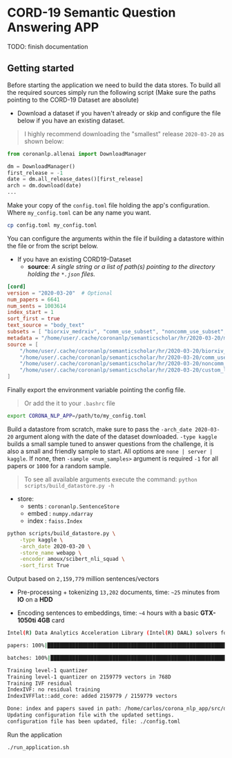 # CORD-19 Semantic Question Answering APP

TODO: finish documentation

## Getting started

Before starting the application we need to build the data stores. To build all the required sources simply run the following script (Make sure the paths pointing to the CORD-19 Dataset are absolute)

- Download a dataset if you haven't already or skip and configure the file below if you have an existing dataset.

> I highly recommend downloading the "smallest" release `2020-03-20` as shown below:

```python
from coronanlp.allenai import DownloadManager

dm = DownloadManager()
first_release = -1
date = dm.all_release_dates()[first_release]
arch = dm.download(date)
...
```

Make your copy of the `config.toml` file holding the app's configuration. Where `my_config.toml` can be any name you want.

```bash
cp config.toml my_config.toml
```

You can configure the arguments within the file if building a datastore within the file or from the script below.

- If you have an existing CORD19-Dataset
  - **source**: *A single string or a list of path(s) pointing to the directory holding the `*.json` files.*

```toml
[cord]
version = "2020-03-20"  # Optional
num_papers = 6641
num_sents = 1003614
index_start = 1
sort_first = true
text_source = "body_text"
subsets = [ "biorxiv_medrxiv", "comm_use_subset", "noncomm_use_subset", "custom_license",]
metadata = "/home/user/.cache/coronanlp/semanticscholar/hr/2020-03-20/metadata.csv"
source = [
    "/home/user/.cache/coronanlp/semanticscholar/hr/2020-03-20/biorxiv_medrxiv",
    "/home/user/.cache/coronanlp/semanticscholar/hr/2020-03-20/comm_use_subset",
    "/home/user/.cache/coronanlp/semanticscholar/hr/2020-03-20/noncomm_use_subset",
    "/home/user/.cache/coronanlp/semanticscholar/hr/2020-03-20/custom_license",
]
```

Finally export the environment variable pointing the config file.

> Or add the it to your `.bashrc` file

```bash
export CORONA_NLP_APP=/path/to/my_config.toml
```

Build a datastore from scratch, make sure to pass the `-arch_date 2020-03-20` argument along with the date of the dataset downloaded. `-type kaggle` builds a small sample tuned to answer questions from the challenge, it is also a small and friendly sample to start. All options are `none | server | kaggle`. If none, then `-sample <num_samples>` argument is required `-1` for all papers or `1000` for a random sample.

> To see all available arguments execute the command: `python scripts/build_datastore.py -h`

- store:
  - sents : `coronanlp.SentenceStore`
  - embed : `numpy.ndarray`
  - index : `faiss.Index`

```bash
python scripts/build_datastore.py \
    -type kaggle \
    -arch_date 2020-03-20 \
    -store_name webapp \
    -encoder amoux/scibert_nli_squad \
    -sort_first True
```

Output based on `2,159,779` million sentences/vectors

- Pre-processing + tokenizing `13,202` documents, time: `~25` minutes from **IO** on a **HDD**

- Encoding sentences to embeddings, time: `~4` hours with a basic **GTX-1050ti 4GB** card

```bash
Intel(R) Data Analytics Acceleration Library (Intel(R) DAAL) solvers for sklearn enabled: https://intelpython.github.io/daal4py/sklearn.html

papers: 100%|████████████████████████████████████████████████████████████████████| 13202/13202 [25:07<00:00,  8.76it/s]

batches: 100%|███████████████████████████████████████████████████████████████| 269973/269973 [4:08:17<00:00, 18.12it/s]

Training level-1 quantizer
Training level-1 quantizer on 2159779 vectors in 768D
Training IVF residual
IndexIVF: no residual training
IndexIVFFlat::add_core: added 2159779 / 2159779 vectors

Done: index and papers saved in path: /home/carlos/corona_nlp_app/src/data
Updating configuration file with the updated settings.
configuration file has been updated, file: ./config.toml
```

Run the application

```bash
./run_application.sh
```
